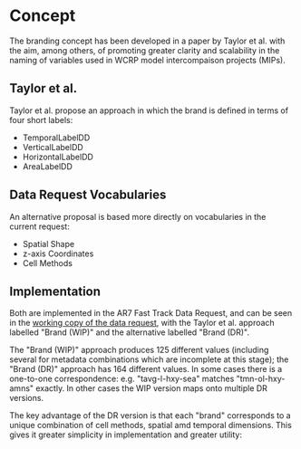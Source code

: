 # Concept

The branding concept has been developed in a paper by Taylor et al. with the aim, among others, of promoting greater clarity and scalability in the naming of variables used in WCRP model intercompaison projects (MIPs).

## Taylor et al.

Taylor et al. propose an approach in which the brand is defined in terms of four short labels:

* TemporalLabelDD
* VerticalLabelDD
* HorizontalLabelDD
* AreaLabelDD

## Data Request Vocabularies

An alternative proposal is based more directly on vocabularies in the current request:

* Spatial Shape
* z-axis Coordinates
* Cell Methods

## Implementation

Both are implemented in the AR7 Fast Track Data Request, and can be seen in the [working copy of the data request](https://airtable.com/appBWxP0SS7K1hweJ/shrxhV6tenQBnOGRj), with the Taylor et al. approach labelled "Brand (WIP)" and the alternative labelled "Brand (DR)". 

The "Brand (WIP)" approach produces 125 different values (including several for metadata combinations which are incomplete at this stage); the "Brand (DR)" approach has 164 different values. In some cases there is a one-to-one correspondence: e.g. "tavg-l-hxy-sea" matches "tmn-ol-hxy-amns" exactly. In other cases the WIP version maps onto multiple DR versions.

The key advantage of the DR version is that each "brand" corresponds to a unique combination of cell methods, spatial amd temporal dimensions. This gives it greater simplicity in implementation and greater utility:




